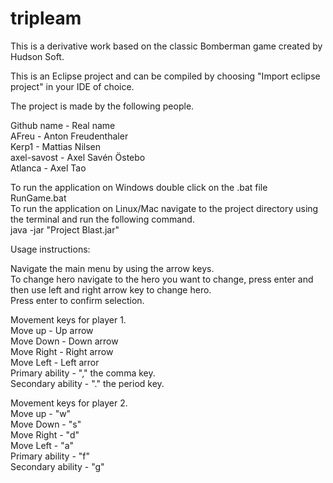 tripleam
========

This is a derivative work based on the classic Bomberman game created by Hudson Soft.

This is an Eclipse project and can be compiled by choosing "Import eclipse project" in your IDE of choice.

The project is made by the following people.

Github name - Real name  
AFreu - Anton Freudenthaler  
Kerp1 - Mattias Nilsen  
axel-savost - Axel Savén Östebo  
Atlanca - Axel Tao  

To run the application on Windows double click on the .bat file RunGame.bat  
To run the application on Linux/Mac navigate to the project directory using the terminal and run the following command.  
java -jar "Project Blast.jar"  

Usage instructions:  

Navigate the main menu by using the arrow keys.  
To change hero navigate to the hero you want to change, press enter and then use left and right arrow key to change hero.  
Press enter to confirm selection.  

Movement keys for player 1.  
Move up - Up arrow  
Move Down - Down arrow  
Move Right - Right arrow  
Move Left - Left arror  
Primary ability - "," the comma key.  
Secondary ability - "." the period key.  

Movement keys for player 2.  
Move up - "w"  
Move Down - "s"  
Move Right - "d"  
Move Left - "a"  
Primary ability - "f"  
Secondary ability - "g"  
